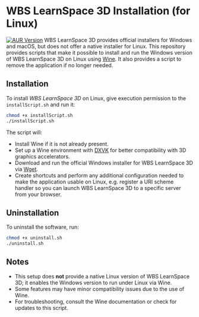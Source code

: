 # WBS LearnSpace 3D Installation (for Linux)
[![AUR Version](https://img.shields.io/aur/version/ls3d-installer-git?label=AUR)](https://aur.archlinux.org/packages/ls3d-installer-git)
WBS LearnSpace 3D provides official installers for Windows and macOS, but does not offer a native installer for Linux. This repository provides scripts that make it possible to install and run the Windows version of WBS LearnSpace 3D on Linux using [Wine](https://www.winehq.org/). It also provides a script to remove the application if no longer needed.

## Installation

To install _WBS LearnSpace 3D_ on Linux, give execution permission to the `installScript.sh` and run it:

```bash
chmod +x installScript.sh
./installScript.sh
```

The script will:
- Install Wine if it is not already present.
- Set up a Wine environment with [DXVK](https://github.com/doitsujin/dxvk) for better compatibility with 3D graphics accelerators.
- Download and run the official Windows installer for WBS LearnSpace 3D via [Wget](https://de.wikipedia.org/wiki/Wget).
- Create shortcuts and perform any additional configuration needed to make the application usable on Linux, e.g. register a URI scheme handler so you can launch WBS LearnSpace 3D to a specific server from your browser.

## Uninstallation

To uninstall the software, run:

```bash
chmod +x uninstall.sh
./uninstall.sh
```

## Notes

- This setup does **not** provide a native Linux version of WBS LearnSpace 3D; it enables the Windows version to run under Linux via Wine.
- Some features may have minor compatibility issues due to the use of Wine.
- For troubleshooting, consult the Wine documentation or check for updates to this script.
